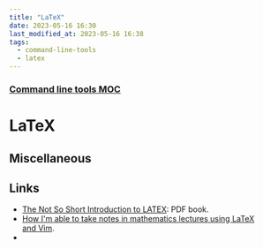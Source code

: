 ```yaml
---
title: "LaTeX"
date: 2023-05-16 16:30
last_modified_at: 2023-05-16 16:38
tags:
  - command-line-tools
  - latex
---
```


### [Command line tools MOC](Command%20line%20tools%20MOC.md)

# LaTeX

## Miscellaneous

## Links

* [The Not So Short Introduction to LATEX](https://tobi.oetiker.ch/lshort/lshort.pdf): PDF book.
* [How I'm able to take notes in mathematics lectures using LaTeX and Vim](https://castel.dev/post/lecture-notes-1/).
* [](https://github.com/arxiv-vanity/engrafo)